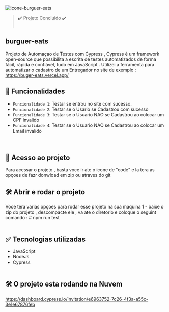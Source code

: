 ![icone-burguer-eats](https://user-images.githubusercontent.com/56574192/178992468-5193e05d-d28c-43a7-8185-66cdbf483f88.png)
<br>
> :heavy_check_mark: Projeto Concluido :heavy_check_mark:
> <br><br>

##  burguer-eats

Projeto de Automaçao de Testes com Cypress , Cypress é um framework open-source que possibilita a escrita de testes automatizados de forma fácil, rápida e confiável, tudo em JavaScript . Utilizei a ferramenta para automatizar o cadastro de um Entregador no site de exemplo  :  https://buger-eats.vercel.app/

## :large_blue_diamond: Funcionalidades

- `Funcionalidade 1`: Testar se entrou no site com sucesso.
- `Funcionalidade 2`: Testar se o Usario se Cadastrou com sucesso
- `Funcionalidade 3`: Testar se o Usuario NAO se Cadastrou ao colocar um CPF invalido
- `Funcionalidade 4`: Testar se o Usuario NAO se Cadastrou ao colocar um Email invalido
<br><br><br>




## 📁 Acesso ao projeto

Para acessar o projeto , basta voce ir ate o icone de "code" e la tera as opçoes de fazr donwload em zip ou atraves do git


## 🛠️ Abrir e rodar o projeto

Voce tera varias opçoes para rodar esse projeto na sua maquina
1 - baixe o zip do projeto , descompacte ele , va ate o diretorio e coloque o seguint comando : # npm run test
<br><br>

## :white_check_mark: Tecnologias utilizadas
- JavaScript
- NodeJs
- Cypress
<br><br>
## 🛠️ O projeto esta rodando na Nuvem 
https://dashboard.cypress.io/invitation/e6963752-7c26-4f3a-a55c-3e1e67876feb



